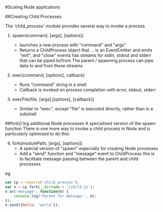#Scaling Node applications

##Creating Child Processes

The 'child_process' module provides several way to invoke a process

1. spawn(command, [args], [options])
    - launches a new process with "command" and "args"
    - Returns a ChildProcess object that ...
        is an EventEmitter and emits "exit", and "close" events
        has streams for stdin, stdout and stderr that can be piped to/from
        The parent / spawning process can pipe data to and from these streams

2. exec(command, [options], callback)
    - Runs "command" string in a shell
    - Callback is invoked on process completion with error, stdout, stderr

3. execFile(file, [args],[options], [callback])
    - Similar to "exec", except "file" is executed directly, rather than in a subshell


##fork()'ing additional Node processes
A specialised version of the spawn function
There is one more way to invoke a child process in Node and is particularly optimised to do this:

4. fork(modulePath, [args], [options])
    - A special version of "spawn" especially for creating Node processes
    - Add a "send" function and "message" event to ChildProcess
    this is to facilitate message passing between the parent and child processes

eg 
```javascript
var cp = require('child_process');
var n = cp.fork(__dirname + '/child.js');
n.on('message', function(m) {
    console.log('Parent for message:', m);
});
n.send({hello: 'world'});
```



